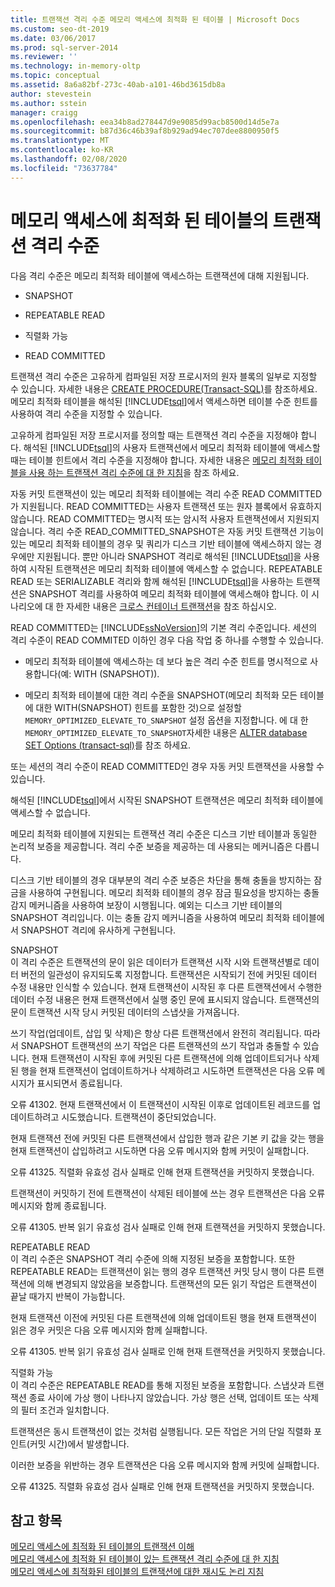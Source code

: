 ```yaml
---
title: 트랜잭션 격리 수준 메모리 액세스에 최적화 된 테이블 | Microsoft Docs
ms.custom: seo-dt-2019
ms.date: 03/06/2017
ms.prod: sql-server-2014
ms.reviewer: ''
ms.technology: in-memory-oltp
ms.topic: conceptual
ms.assetid: 8a6a82bf-273c-40ab-a101-46bd3615db8a
author: stevestein
ms.author: sstein
manager: craigg
ms.openlocfilehash: eea34b8ad278447d9e9085d99acb8500d14d5e7a
ms.sourcegitcommit: b87d36c46b39af8b929ad94ec707dee8800950f5
ms.translationtype: MT
ms.contentlocale: ko-KR
ms.lasthandoff: 02/08/2020
ms.locfileid: "73637784"
---
```

# <a name="transaction-isolation-levels-in-memory-optimized-tables"></a>메모리 액세스에 최적화 된 테이블의 트랜잭션 격리 수준

  다음 격리 수준은 메모리 최적화 테이블에 액세스하는 트랜잭션에 대해 지원됩니다.  
  
-   SNAPSHOT  
  
-   REPEATABLE READ  
  
-   직렬화 가능  
  
-   READ COMMITTED  
  
 트랜잭션 격리 수준은 고유하게 컴파일된 저장 프로시저의 원자 블록의 일부로 지정할 수 있습니다. 자세한 내용은 [CREATE PROCEDURE&#40;Transact-SQL&#41;](/sql/t-sql/statements/create-procedure-transact-sql)를 참조하세요. 메모리 최적화 테이블을 해석된 [!INCLUDE[tsql](../includes/tsql-md.md)]에서 액세스하면 테이블 수준 힌트를 사용하여 격리 수준을 지정할 수 있습니다.  
  
 고유하게 컴파일된 저장 프로시저를 정의할 때는 트랜잭션 격리 수준을 지정해야 합니다. 해석된 [!INCLUDE[tsql](../includes/tsql-md.md)]의 사용자 트랜잭션에서 메모리 최적화 테이블에 액세스할 때는 테이블 힌트에서 격리 수준을 지정해야 합니다. 자세한 내용은 [메모리 최적화 테이블을 사용 하는 트랜잭션 격리 수준에 대 한 지침](../relational-databases/in-memory-oltp/memory-optimized-tables.md)을 참조 하세요.  
  
 자동 커밋 트랜잭션이 있는 메모리 최적화 테이블에는 격리 수준 READ COMMITTED가 지원됩니다. READ COMMITTED는 사용자 트랜잭션 또는 원자 블록에서 유효하지 않습니다. READ COMMITTED는 명시적 또는 암시적 사용자 트랜잭션에서 지원되지 않습니다. 격리 수준 READ_COMMITTED_SNAPSHOT은 자동 커밋 트랜잭션 기능이 있는 메모리 최적화 테이블의 경우 및 쿼리가 디스크 기반 테이블에 액세스하지 않는 경우에만 지원됩니다. 뿐만 아니라 SNAPSHOT 격리로 해석된 [!INCLUDE[tsql](../includes/tsql-md.md)]을 사용하여 시작된 트랜잭션은 메모리 최적화 테이블에 액세스할 수 없습니다. REPEATABLE READ 또는 SERIALIZABLE 격리와 함께 해석된 [!INCLUDE[tsql](../includes/tsql-md.md)]을 사용하는 트랜잭션은 SNAPSHOT 격리를 사용하여 메모리 최적화 테이블에 액세스해야 합니다. 이 시나리오에 대 한 자세한 내용은 [크로스 컨테이너 트랜잭션](cross-container-transactions.md)을 참조 하십시오.  
  
 READ COMMITTED는 [!INCLUDE[ssNoVersion](../includes/ssnoversion-md.md)]의 기본 격리 수준입니다. 세션의 격리 수준이 READ COMMITED 이하인 경우 다음 작업 중 하나를 수행할 수 있습니다.  
  
-   메모리 최적화 테이블에 액세스하는 데 보다 높은 격리 수준 힌트를 명시적으로 사용합니다(예: WITH (SNAPSHOT)).  
  
-   메모리 최적화 테이블에 대한 격리 수준을 SNAPSHOT(메모리 최적화 모든 테이블에 대한 WITH(SNAPSHOT) 힌트를 포함한 것)으로 설정할 `MEMORY_OPTIMIZED_ELEVATE_TO_SNAPSHOT` 설정 옵션을 지정합니다. 에 대 한 `MEMORY_OPTIMIZED_ELEVATE_TO_SNAPSHOT`자세한 내용은 [ALTER database SET Options &#40;transact-sql&#41;](/sql/t-sql/statements/alter-database-transact-sql-set-options)를 참조 하세요.  
  
 또는 세션의 격리 수준이 READ COMMITTED인 경우 자동 커밋 트랜잭션을 사용할 수 있습니다.  
  
 해석된 [!INCLUDE[tsql](../includes/tsql-md.md)]에서 시작된 SNAPSHOT 트랜잭션은 메모리 최적화 테이블에 액세스할 수 없습니다.  
  
 메모리 최적화 테이블에 지원되는 트랜잭션 격리 수준은 디스크 기반 테이블과 동일한 논리적 보증을 제공합니다. 격리 수준 보증을 제공하는 데 사용되는 메커니즘은 다릅니다.  
  
 디스크 기반 테이블의 경우 대부분의 격리 수준 보증은 차단을 통해 충돌을 방지하는 잠금을 사용하여 구현됩니다. 메모리 최적화 테이블의 경우 잠금 필요성을 방지하는 충돌 감지 메커니즘을 사용하여 보장이 시행됩니다. 예외는 디스크 기반 테이블의 SNAPSHOT 격리입니다. 이는 충돌 감지 메커니즘을 사용하여 메모리 최적화 테이블에서 SNAPSHOT 격리에 유사하게 구현됩니다.  
  
 SNAPSHOT  
 이 격리 수준은 트랜잭션의 문이 읽은 데이터가 트랜잭션 시작 시와 트랜잭션별로 데이터 버전의 일관성이 유지되도록 지정합니다. 트랜잭션은 시작되기 전에 커밋된 데이터 수정 내용만 인식할 수 있습니다. 현재 트랜잭션이 시작된 후 다른 트랜잭션에서 수행한 데이터 수정 내용은 현재 트랜잭션에서 실행 중인 문에 표시되지 않습니다. 트랜잭션의 문이 트랜잭션 시작 당시 커밋된 데이터의 스냅샷을 가져옵니다.  
  
 쓰기 작업(업데이트, 삽입 및 삭제)은 항상 다른 트랜잭션에서 완전히 격리됩니다. 따라서 SNAPSHOT 트랜잭션의 쓰기 작업은 다른 트랜잭션의 쓰기 작업과 충돌할 수 있습니다. 현재 트랜잭션이 시작된 후에 커밋된 다른 트랜잭션에 의해 업데이트되거나 삭제된 행을 현재 트랜잭션이 업데이트하거나 삭제하려고 시도하면 트랜잭션은 다음 오류 메시지가 표시되면서 종료됩니다.  
  
 오류 41302. 현재 트랜잭션에서 이 트랜잭션이 시작된 이후로 업데이트된 레코드를 업데이트하려고 시도했습니다. 트랜잭션이 중단되었습니다.  
  
 현재 트랜잭션 전에 커밋된 다른 트랜잭션에서 삽입한 행과 같은 기본 키 값을 갖는 행을 현재 트랜잭션이 삽입하려고 시도하면 다음 오류 메시지와 함께 커밋이 실패합니다.  
  
 오류 41325. 직렬화 유효성 검사 실패로 인해 현재 트랜잭션을 커밋하지 못했습니다.  
  
 트랜잭션이 커밋하기 전에 트랜잭션이 삭제된 테이블에 쓰는 경우 트랜잭션은 다음 오류 메시지와 함께 종료됩니다.  
  
 오류 41305. 반복 읽기 유효성 검사 실패로 인해 현재 트랜잭션을 커밋하지 못했습니다.  
  
 REPEATABLE READ  
 이 격리 수준은 SNAPSHOT 격리 수준에 의해 지정된 보증을 포함합니다. 또한 REPEATABLE READ는 트랜잭션이 읽는 행의 경우 트랜잭션 커밋 당시 행이 다른 트랜잭션에 의해 변경되지 않았음을 보증합니다. 트랜잭션의 모든 읽기 작업은 트랜잭션이 끝날 때가지 반복이 가능합니다.  
  
 현재 트랜잭션 이전에 커밋된 다른 트랜잭션에 의해 업데이트된 행을 현재 트랜잭션이 읽은 경우 커밋은 다음 오류 메시지와 함께 실패합니다.  
  
 오류 41305. 반복 읽기 유효성 검사 실패로 인해 현재 트랜잭션을 커밋하지 못했습니다.  
  
 직렬화 가능  
 이 격리 수준은 REPEATABLE READ를 통해 지정된 보증을 포함합니다. 스냅샷과 트랜잭션 종료 사이에 가상 행이 나타나지 않았습니다. 가상 행은 선택, 업데이트 또는 삭제의 필터 조건과 일치합니다.  
  
 트랜잭션은 동시 트랜잭션이 없는 것처럼 실행됩니다. 모든 작업은 거의 단일 직렬화 포인트(커밋 시간)에서 발생합니다.  
  
 이러한 보증을 위반하는 경우 트랜잭션은 다음 오류 메시지와 함께 커밋에 실패합니다.  
  
 오류 41325. 직렬화 유효성 검사 실패로 인해 현재 트랜잭션을 커밋하지 못했습니다.  
  
## <a name="see-also"></a>참고 항목  
 [메모리 액세스에 최적화 된 테이블의 트랜잭션 이해](../../2014/database-engine/understanding-transactions-on-memory-optimized-tables.md)   
 [메모리 액세스에 최적화 된 테이블이 있는 트랜잭션 격리 수준에 대 한 지침](../relational-databases/in-memory-oltp/memory-optimized-tables.md)   
 [메모리 액세스에 최적화된 테이블의 트랜잭션에 대한 재시도 논리 지침](../../2014/database-engine/guidelines-for-retry-logic-for-transactions-on-memory-optimized-tables.md)  
  
  
